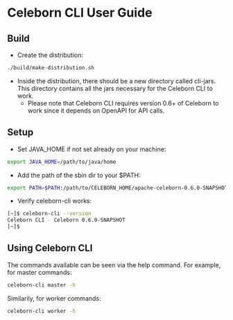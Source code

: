 # Celeborn CLI User Guide

## Build
- Create the distribution:
```sh
./build/make-distribution.sh
```

- Inside the distribution, there should be a new directory called cli-jars. This directory contains all the jars necessary for the Celeborn CLI to work. 
  - Please note that Celeborn CLI requires version 0.6+ of Celeborn to work since it depends on OpenAPI for API calls.

## Setup
- Set JAVA_HOME if not set already on your machine: 
```sh
export JAVA_HOME=/path/to/java/home
```
- Add the path of the sbin dir to your $PATH:
```sh
export PATH=$PATH:/path/to/CELEBORN_HOME/apache-celeborn-0.6.0-SNAPSHOT-bin/sbin
```
- Verify celeborn-cli works:
```sh
[~]$ celeborn-cli --version
Celeborn CLI - Celeborn 0.6.0-SNAPSHOT
[~]$
```

## Using Celeborn CLI
The commands available can be seen via the help command. For example, for master commands:
```sh
celeborn-cli master -h
```
Similarily, for worker commands:
```sh
celeborn-cli worker -h
```
